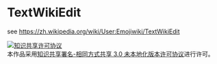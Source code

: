 # TextWikiEdit
see https://zh.wikipedia.org/wiki/User:Emojiwiki/TextWikiEdit

<a rel="license" href="http://creativecommons.org/licenses/by-sa/3.0/"><img alt="知识共享许可协议" style="border-width:0" src="https://i.creativecommons.org/l/by-sa/3.0/88x31.png" /></a><br />本作品采用<a rel="license" href="http://creativecommons.org/licenses/by-sa/3.0/">知识共享署名-相同方式共享 3.0 未本地化版本许可协议</a>进行许可。

